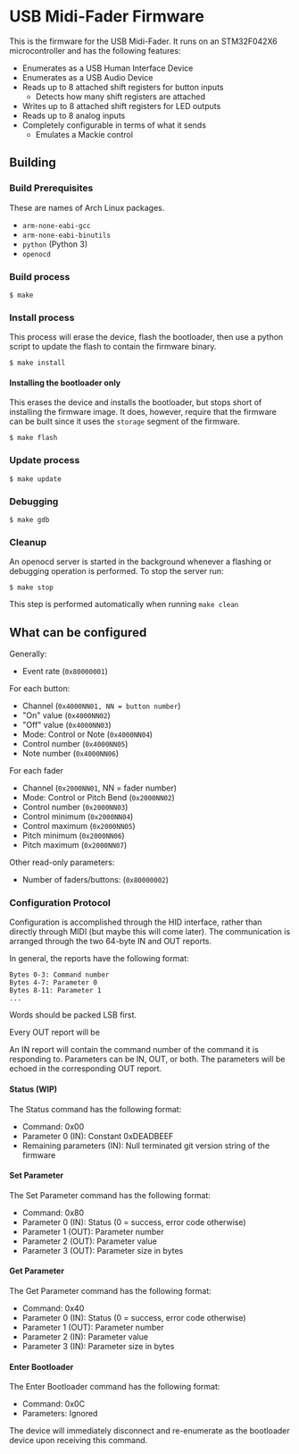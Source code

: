 # USB Midi-Fader Firmware

This is the firmware for the USB Midi-Fader. It runs on an STM32F042X6
microcontroller and has the following features:

- Enumerates as a USB Human Interface Device
- Enumerates as a USB Audio Device
- Reads up to 8 attached shift registers for button inputs
  - Detects how many shift registers are attached
- Writes up to 8 attached shift registers for LED outputs
- Reads up to 8 analog inputs
- Completely configurable in terms of what it sends
  - Emulates a Mackie control

## Building

### Build Prerequisites

These are names of Arch Linux packages.

- `arm-none-eabi-gcc`
- `arm-none-eabi-binutils`
- `python` (Python 3)
- `openocd`

### Build process

```
$ make
```

### Install process

This process will erase the device, flash the bootloader, then use a python
script to update the flash to contain the firmware binary.

```
$ make install
```

#### Installing the bootloader only

This erases the device and installs the bootloader, but stops short of
installing the firmware image. It does, however, require that the firmware can
be built since it uses the `storage` segment of the firmware.

```
$ make flash
```

### Update process

```
$ make update
```

### Debugging

```
$ make gdb
```

### Cleanup

An openocd server is started in the background whenever a flashing or debugging
operation is performed. To stop the server run:

```
$ make stop
```

This step is performed automatically when running `make clean`

## What can be configured

Generally:

- Event rate (`0x80000001`)

For each button:

- Channel (`0x4000NN01, NN = button number`)
- "On" value (`0x4000NN02`)
- "Off" value (`0x4000NN03`)
- Mode: Control or Note (`0x4000NN04`)
- Control number (`0x4000NN05`)
- Note number (`0x4000NN06`)

For each fader

- Channel (`0x2000NN01`, NN = fader number)
- Mode: Control or Pitch Bend (`0x2000NN02`)
- Control number (`0x2000NN03`)
- Control minimum (`0x2000NN04`)
- Control maximum (`0x2000NN05`)
- Pitch minimum (`0x2000NN06`)
- Pitch maximum (`0x2000NN07`)

Other read-only parameters:

- Number of faders/buttons: (`0x80000002`)

### Configuration Protocol

Configuration is accomplished through the HID interface, rather than directly
through MIDI (but maybe this will come later). The communication is arranged
through the two 64-byte IN and OUT reports.

In general, the reports have the following format:

```
Bytes 0-3: Command number
Bytes 4-7: Parameter 0
Bytes 8-11: Parameter 1
...
```

Words should be packed LSB first.

Every OUT report will be 

An IN report will contain the command number of the command it is responding to.
Parameters can be IN, OUT, or both. The parameters will be echoed in the
corresponding OUT report.

#### Status (WIP)

The Status command has the following format:

 - Command: 0x00
 - Parameter 0 (IN): Constant 0xDEADBEEF
 - Remaining parameters (IN): Null terminated git version string of the firmware

#### Set Parameter

The Set Parameter command has the following format:

 - Command: 0x80
 - Parameter 0 (IN): Status (0 = success, error code otherwise)
 - Parameter 1 (OUT): Parameter number
 - Parameter 2 (OUT): Parameter value
 - Parameter 3 (OUT): Parameter size in bytes

#### Get Parameter

The Get Parameter command has the following format:

 - Command: 0x40
 - Parameter 0 (IN): Status (0 = success, error code otherwise)
 - Parameter 1 (OUT): Parameter number
 - Parameter 2 (IN): Parameter value
 - Parameter 3 (IN): Parameter size in bytes

#### Enter Bootloader

The Enter Bootloader command has the following format:

 - Command: 0x0C
 - Parameters: Ignored

The device will immediately disconnect and re-enumerate as the bootloader device
upon receiving this command.

